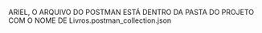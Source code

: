 ARIEL, O ARQUIVO DO POSTMAN ESTÁ DENTRO DA PASTA DO PROJETO COM O NOME DE Livros.postman_collection.json
